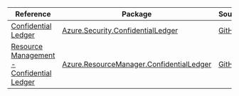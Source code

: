 | Reference | Package | Source |
|---|---|---|
|[Confidential Ledger](security.confidentialledger-readme.md)|[Azure.Security.ConfidentialLedger](https://www.nuget.org/packages/Azure.Security.ConfidentialLedger)|[GitHub](https://github.com/Azure/azure-sdk-for-net/blob/main/sdk/confidentialledger/Azure.Security.ConfidentialLedger)|
|[Resource Management - Confidential Ledger](resourcemanager.confidentialledger-readme.md)|[Azure.ResourceManager.ConfidentialLedger](https://www.nuget.org/packages/Azure.ResourceManager.ConfidentialLedger)|[GitHub](https://github.com/Azure/azure-sdk-for-net/blob/main/sdk/confidentialledger/Azure.ResourceManager.ConfidentialLedger)|
